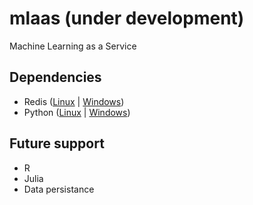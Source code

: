 # mlaas (under development)
Machine Learning as a Service

## Dependencies
* Redis ([Linux](https://redis.io/download) | [Windows](https://github.com/ServiceStack/redis-windows))
* Python ([Linux](https://www.python.org/downloads/) | [Windows](https://github.com/winpython/winpython/releases))

## Future support
* R
* Julia
* Data persistance

